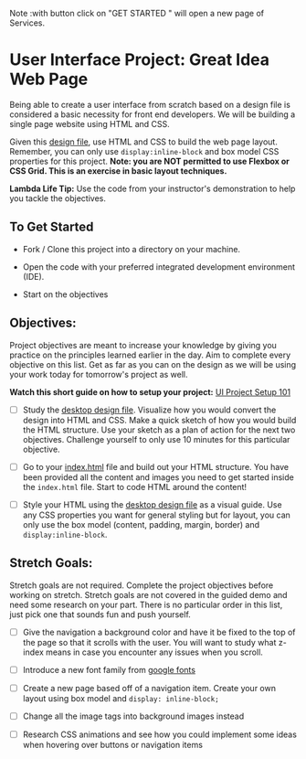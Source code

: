 Note :with button click on "GET STARTED " will open a new page of Services.

# User Interface Project: Great Idea Web Page

Being able to create a user interface from scratch based on a design file is considered a basic necessity for front end developers. We will be building a single page website using HTML and CSS.

Given this [design file](design-files/desktop.jpg), use HTML and CSS to build the web page layout. Remember, you can only use `display:inline-block` and box model CSS properties for this project. **Note: you are NOT permitted to use Flexbox or CSS Grid. This is an exercise in basic layout techniques.**

**Lambda Life Tip:** Use the code from your instructor's demonstration to help you tackle the objectives.

## To Get Started

* Fork / Clone this project into a directory on your machine.

* Open the code with your preferred integrated development environment (IDE).

* Start on the objectives

## Objectives:

Project objectives are meant to increase your knowledge by giving you practice on the principles learned earlier in the day. Aim to complete every objective on this list. Get as far as you can on the design as we will be using your work today for tomorrow's project as well.

**Watch this short guide on how to setup your project:**  [UI Project Setup 101](https://youtu.be/UU9WjpMsaLE)

- [ ] Study the [desktop design file](design-files/desktop.jpg). Visualize how you would convert the design into HTML and CSS. Make a quick sketch of how you would build the HTML structure.  Use your sketch as a plan of action for the next two objectives.  Challenge yourself to only use 10 minutes for this particular objective.

- [ ] Go to your [index.html](great-idea-website/index.html) file and build out your HTML structure. You have been provided all the content and images you need to get started inside the `index.html` file.  Start to code HTML around the content!

- [ ] Style your HTML using the [desktop design file](design-files/desktop.jpg) as a visual guide. Use any CSS properties you want for general styling but for layout, you can only use the box model (content, padding, margin, border) and `display:inline-block`.

## Stretch Goals:

Stretch goals are not required. Complete the project objectives before working on stretch. Stretch goals are not covered in the guided demo and need some research on your part. There is no particular order in this list, just pick one that sounds fun and push yourself.

- [ ] Give the navigation a background color and have it be fixed to the top of the page so that it scrolls with the user. You will want to study what z-index means in case you encounter any issues when you scroll.
- [ ] Introduce a new font family from [google fonts](https://fonts.google.com/)

- [ ] Create a new page based off of a navigation item. Create your own layout using box model and `display: inline-block;`

- [ ] Change all the image tags into background images instead

- [ ] Research CSS animations and see how you could implement some ideas when hovering over buttons or navigation items